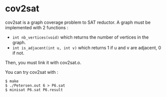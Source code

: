 cov2sat
=======

cov2sat is a graph coverage problem to SAT reductor.
A graph must be implemented with 2 functions :

 - `int nb_vertices(void)` which returns the number of vertices in the graph.
 - `int is_adjacent(int u, int v)` which returns 1 if u and v are adjacent, 0 if not.

Then, you must link it with cov2sat.o.

You can try cov2sat with :

```
$ make
$ ./Petersen.out 6 > P6.sat
$ minisat P6.sat P6.result
```
